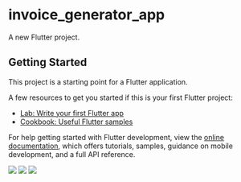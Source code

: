 # invoice_generator_app

A new Flutter project.

## Getting Started

This project is a starting point for a Flutter application.

A few resources to get you started if this is your first Flutter project:

- [Lab: Write your first Flutter app](https://docs.flutter.dev/get-started/codelab)
- [Cookbook: Useful Flutter samples](https://docs.flutter.dev/cookbook)

For help getting started with Flutter development, view the
[online documentation](https://docs.flutter.dev/), which offers tutorials,
samples, guidance on mobile development, and a full API reference.
<p>
<img src="https://github.com/nikunj150/invoice_generator_app/assets/141740390/00893048-fc30-4eba-bc5f-9b88b1c5a28b">
  <img src="https://github.com/nikunj150/invoice_generator_app/assets/141740390/b10aed4d-9562-439a-92dd-e5b5f47b6aaf">
  <img src="https://github.com/nikunj150/invoice_generator_app/assets/141740390/af898a81-911f-4790-81fc-aefb923d7cc2">
</p>
